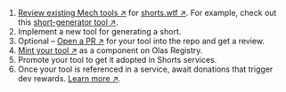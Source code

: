 1. [Review existing Mech tools ↗](https://github.com/valory-xyz/mech-offchain-eth-lisbon-2023/tree/main/tools/short_maker) for [shorts.wtf ↗](https://shorts.wtf/). For example, check out this [short-generator tool ↗](https://github.com/valory-xyz/mech-offchain-eth-lisbon-2023/blob/main/tools/short_maker/short_maker.py). 
1. Implement a new tool for generating a short.
1. Optional – [Open a PR ↗](https://github.com/valory-xyz/mech-offchain-eth-lisbon-2023/pulls) for your tool into the repo and get a review.
1. [Mint your tool ↗](https://registry.olas.network/ethereum/components/mint) as a component on Olas Registry.
1. Promote your tool to get it adopted in Shorts services.
1. Once your tool is referenced in a service, await donations that trigger dev rewards. [Learn more ↗](https://tokenomics.olas.network/dev-incentives).
